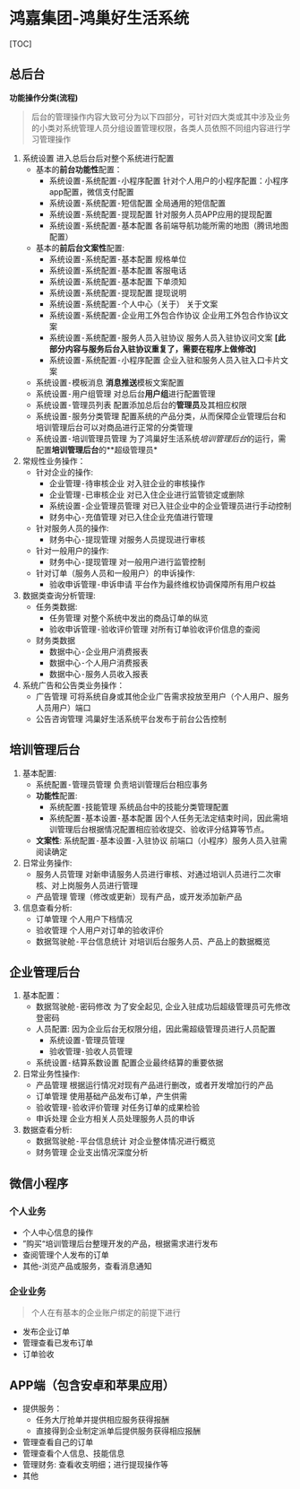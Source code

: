 # 鸿嘉集团-鸿巢好生活系统
[TOC]

## 总后台

**功能操作分类(流程)**

> 后台的管理操作内容大致可分为以下四部分，可针对四大类或其中涉及业务的小类对系统管理人员分组设置管理权限，各类人员依照不同组内容进行学习管理操作

1. <kbd>系统设置</kbd> 进入总后台后对整个系统进行配置 
    - 基本的**前台功能性**配置：
        - <kbd>系统设置-系统配置-小程序配置</kbd> 针对个人用户的小程序配置：小程序app配置，微信支付配置 
        - <kbd>系统设置-系统配置-短信配置</kbd> 全局通用的短信配置 
        - <kbd>系统设置-系统配置-提现配置</kbd> 针对服务人员APP应用的提现配置
        - <kbd>系统设置-系统配置-基本配置</kbd> 各前端导航功能所需的地图（腾讯地图配置）
    - 基本的**前后台文案性**配置:
        - <kbd>系统设置-系统配置-基本配置</kbd> 规格单位 
        - <kbd>系统设置-系统配置-基本配置</kbd> 客服电话
        - <kbd>系统设置-系统配置-基本配置</kbd> 下单须知
        - <kbd>系统设置-系统配置-提现配置</kbd> 提现说明
        - <kbd>系统设置-系统配置-个人中心（关于）</kbd> 关于文案
        - <kbd>系统设置-系统配置-企业用工外包合作协议</kbd> 企业用工外包合作协议文案
        - <kbd>系统设置-系统配置-服务人员入驻协议</kbd> 服务人员入驻协议问文案 **[此部分内容与服务后台入驻协议重复了，需要在程序上做修改]**
        - <kbd>系统设置-系统配置-小程序配置</kbd> 企业入驻和服务人员入驻入口卡片文案
    - <kbd>系统设置-模板消息</kbd> **消息推送**模板文案配置
    - <kbd>系统设置-用户组管理</kbd> 对总后台**用户组**进行配置管理
    - <kbd>系统设置-管理员列表</kbd> 配置添加总后台的**管理员**及其相应权限
    - <kbd>系统设置-服务分类管理</kbd> 配置系统的产品分类，从而保障企业管理后台和培训管理后台可以对商品进行正常的分类管理
    - <kbd>系统设置-培训管理员管理</kbd> 为了鸿巢好生活系统*培训管理后台*的运行，需配置**培训管理后台**的**超级管理员*
2. 常规性业务操作：
    - 针对企业的操作:
        - <kbd>企业管理-待审核企业</kbd> 对入驻企业的审核操作
        - <kbd>企业管理-已审核企业</kbd> 对已入住企业进行监管锁定或删除
        - <kbd>系统设置-企业管理员管理</kbd> 对已入驻企业中的企业管理员进行手动控制
        - <kbd>财务中心-充值管理</kbd> 对已入住企业充值进行管理
    - 针对服务人员的操作:
        - <kbd>财务中心-提现管理</kbd> 对服务人员提现进行审核
    - 针对一般用户的操作:
        - <kbd>财务中心-提现管理</kbd> 对一般用户进行监管控制
    - 针对订单（服务人员和一般用户）的申诉操作:
        - <kbd>验收申诉管理-申诉申请</kbd> 平台作为最终维权协调保障所有用户权益
3. 数据类查询分析管理:
    - 任务类数据:
        - <kbd>任务管理</kbd> 对整个系统中发出的商品订单的纵览
        - <kbd>验收申诉管理-验收评价管理</kbd> 对所有订单验收评价信息的查阅
    - 财务类数据
        - <kbd>数据中心-企业用户消费报表</kbd>
        - <kbd>数据中心-个人用户消费报表</kbd>
        - <kbd>数据中心-服务人员收入报表</kbd>
4. 系统广告和公告类业务操作：
    - <kbd>广告管理</kbd> 可将系统自身或其他企业广告需求投放至用户（个人用户、服务人员用户）端口
    - <kbd>公告咨询管理</kbd> 鸿巢好生活系统平台发布于前台公告控制

## 培训管理后台

1. 基本配置:
    - <kbd>系统配置-管理员管理</kbd> 负责培训管理后台相应事务 
    - **功能性**配置:
        - <kbd>系统配置-技能管理</kbd> 系统品台中的技能分类管理配置
        - <kbd>系统配置-基本设置-基本配置</kbd> 因个人任务无法定结束时间，因此需培训管理后台根据情况配置相应验收提交、验收评分结算等节点。
    - **文案性**: <kbd>系统配置-基本设置-入驻协议</kbd> 前端口（小程序）服务人员入驻需阅读确定
2. 日常业务操作:
    - <kbd>服务人员管理</kbd> 对新申请服务人员进行审核、对通过培训人员进行二次审核、对上岗服务人员进行管理
    - <kbd>产品管理</kbd> 管理（修改或更新）现有产品，或开发添加新产品
3. 信息查看分析:
    - <kbd>订单管理</kbd> 个人用户下档情况
    - <kbd>验收管理</kbd> 个人用户对订单的验收评价
    - <kbd>数据驾驶舱-平台信息统计</kbd> 对培训后台服务人员、产品上的数据概览


## 企业管理后台

1. 基本配置：
    - <kbd>数据驾驶舱-密码修改</kbd> 为了安全起见, 企业入驻成功后超级管理员可先修改登密码
    - 人员配置: 因为企业后台无权限分组，因此需超级管理员进行人员配置
        - <kbd>系统设置-管理员管理</kbd>
        - <kbd>验收管理-验收人员管理</kbd>
    - <kbd>系统设置-结算系数设置</kbd> 配置企业最终结算的重要依据
2. 日常业务性操作:
   - <kdb>产品管理</kbd> 根据运行情况对现有产品进行删改，或者开发增加行的产品
   - <kbd>订单管理</kbd> 使用基础产品发布订单，产生供需 
   - <kbd>验收管理-验收评价管理</kbd> 对任务订单的成果检验
   - <kbd>申诉处理</kbd> 企业方相关人员处理服务人员的申诉
3. 数据查看分析:
    - <kbd>数据驾驶舱-平台信息统计</kbd> 对企业整体情况进行概览
    - <kbd>财务管理</kbd> 企业支出情况深度分析


## 微信小程序

### 个人业务
- 个人中心信息的操作
- ”购买“培训管理后台整理开发的产品，根据需求进行发布
- 查阅管理个人发布的订单
- 其他-浏览产品或服务，查看消息通知

### 企业业务
> 个人在有基本的企业账户绑定的前提下进行

- 发布企业订单
- 管理查看已发布订单
- 订单验收


## APP端（包含安卓和苹果应用）

- 提供服务：
    - 任务大厅抢单并提供相应服务获得报酬
    - 直接得到企业制定派单后提供服务获得相应报酬
- 管理查看自己的订单
- 管理查看个人信息、技能信息
- 管理财务: 查看收支明细；进行提现操作等
- 其他

